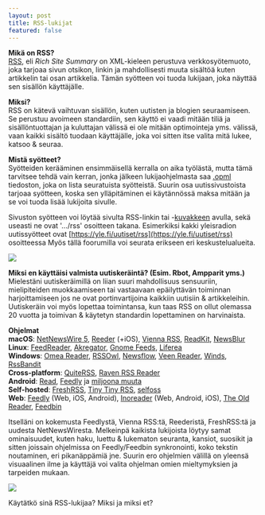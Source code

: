 ```yaml
---
layout: post
title: RSS-lukijat
featured: false
---
```


**Mikä on RSS?**  
[RSS](https://en.wikipedia.org/wiki/RSS), eli *Rich Site Summary* on XML-kieleen perustuva verkkosyötemuoto, joka tarjoaa sivun otsikon, linkin ja mahdollisesti muuta sisältöä kuten artikkelin tai osan artikkelia. Tämän syötteen voi tuoda lukijaan, joka näyttää sen sisällön käyttäjälle.


**Miksi?**  
RSS on kätevä vaihtuvan sisällön, kuten uutisten ja blogien seuraamiseen. Se perustuu avoimeen standardiin, sen käyttö ei vaadi mitään tiliä ja sisällöntuottajan ja kuluttajan välissä ei ole mitään optimointeja yms. välissä, vaan kaikki sisältö tuodaan käyttäjälle, joka voi sitten itse valita mitä lukee, katsoo & seuraa.

**Mistä syötteet?**  
Syötteiden kerääminen ensimmäisellä kerralla on aika työlästä, mutta tämä tarvitsee tehdä vain kerran, jonka jälkeen lukijaohjelmasta saa [.opml](https://en.wikipedia.org/wiki/OPML) tiedoston, joka on lista seuratuista syötteistä. Suurin osa uutissivustoista tarjoaa syötteen, koska sen ylläpitäminen ei käytännössä maksa mitään ja se voi tuoda lisää lukijoita sivulle.

Sivuston syötteen voi löytää sivulta RSS-linkin tai -[kuvakkeen](https://upload.wikimedia.org/wikipedia/en/4/43/Feed-icon.svg) avulla, sekä useasti ne ovat '…/rss' osoitteen takana. Esimerkiksi kakki yleisradion uutissyötteet ovat [https://yle.fi/uutiset/rss](https://yle.fi/uutiset/rss) osoitteessa Myös tällä foorumilla voi seurata erikseen eri keskustelualueita.


<img src="{{site.baseurl}}/images/posts/rss_2.png">

**Miksi en käyttäisi valmista uutiskeräintä? (Esim. Rbot, Ampparit yms.)**  
Mielestäni uutiskeräimillä on liian suuri mahdollisuus sensuuriin, mielipiteiden muokkaamiseen tai vastaavaan epäilyttävän toiminnan harjoittamiseen jos ne ovat portinvartijoina kaikkiin uutisiin & artikkeleihin. Uutiskeräin voi myös lopettaa toimintansa, kun taas RSS on ollut olemassa 20 vuotta ja toimivan & käytetyn standardin lopettaminen on harvinaista.


**Ohjelmat**  
**macOS**: [NetNewsWire 5](https://ranchero.com/netnewswire/), [Reeder](https://reederapp.com/) (+iOS), [Vienna RSS](https://www.vienna-rss.com/), [ReadKit](https://readkitapp.com/), [NewsBlur](https://newsblur.com/)  
**Linux**: [FeedReader](https://jangernert.github.io/FeedReader/), [Akregator](https://userbase.kde.org/Akregator), [Gnome Feeds](https://gabmus.gitlab.io/gnome-feeds/), [Liferea](https://lzone.de/liferea/)  
**Windows**: [Omea Reader](https://www.jetbrains.com/omea/reader/), [RSSOwl](http://www.rssowl.org), [Newsflow](https://www.microsoft.com/en-in/p/newsflow/9nblggh58s5r?activetab=pivot:overviewtab), [Veen Reader](https://www.microsoft.com/en-us/p/veen-reader/9wzdncrdc28r?activetab=pivot:overviewtab), [Winds](https://getstream.io/winds/), [RssBandit](https://github.com/RssBandit/RssBandit)  
**Cross-platform**: [QuiteRSS](https://quiterss.org/), [Raven RSS Reader](https://electronjs.org/apps/raven-reader)  
**Android**: [Read](https://play.google.com/store/apps/details?id=com.read.app), [Feedly](https://play.google.com/store/apps/details?id=com.devhd.feedly) ja [miljoona muuta](https://play.google.com/store/search?q=RSS&c=apps&hl=en)  
**Self-hosted**: [FreshRSS](https://freshrss.org/), [Tiny Tiny RSS](https://tt-rss.org/), [selfoss](https://selfoss.aditu.de/)  
**Web**: [Feedly](https://feedly.com/i/welcome) (Web, iOS, Android), [Inoreader](https://apps.apple.com/app/inoreader/id892355414) (Web, Android, iOS), [The Old Reader](https://theoldreader.com), [Feedbin](https://feedbin.com/)  

Itselläni on kokemusta Feedlystä, Vienna RSS:tä, Reederistä, FreshRSS:tä ja uudesta NetNewsWiresta. Melkeinpä kaikista lukijoista löytyy samat ominaisuudet, kuten haku, luettu & lukematon seuranta, kansiot, suosikit ja sitten joissain ohjelmissa on Feedly/Feedbin synkronointi, koko tekstin noutaminen, eri pikanäppämiä jne. Suurin ero ohjelmien välillä on yleensä visuaalinen ilme ja käyttäjä voi valita ohjelman omien mieltymyksien ja tarpeiden mukaan.



<img src="{{site.baseurl}}/images/posts/rss_1.png">

Käytätkö sinä RSS-lukijaa? Miksi ja miksi et?





